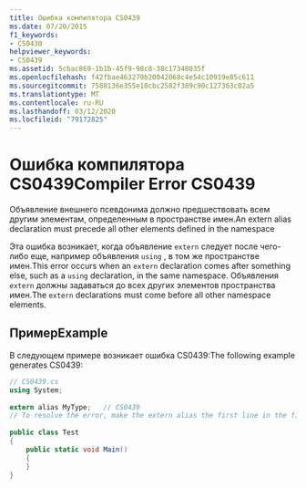 ```yaml
---
title: Ошибка компилятора CS0439
ms.date: 07/20/2015
f1_keywords:
- CS0430
helpviewer_keywords:
- CS0439
ms.assetid: 5cbac869-1b1b-45f9-98c8-38c17348035f
ms.openlocfilehash: f42fbae463279b20042068c4e54c10919e85c611
ms.sourcegitcommit: 7588136e355e10cbc2582f389c90c127363c02a5
ms.translationtype: MT
ms.contentlocale: ru-RU
ms.lasthandoff: 03/12/2020
ms.locfileid: "79172825"
---
```

# <a name="compiler-error-cs0439"></a><span data-ttu-id="6a2a5-102">Ошибка компилятора CS0439</span><span class="sxs-lookup"><span data-stu-id="6a2a5-102">Compiler Error CS0439</span></span>
<span data-ttu-id="6a2a5-103">Объявление внешнего псевдонима должно предшествовать всем другим элементам, определенным в пространстве имен.</span><span class="sxs-lookup"><span data-stu-id="6a2a5-103">An extern alias declaration must precede all other elements defined in the namespace</span></span>  
  
 <span data-ttu-id="6a2a5-104">Эта ошибка возникает, когда объявление `extern` следует после чего-либо еще, например объявления `using` , в том же пространстве имен.</span><span class="sxs-lookup"><span data-stu-id="6a2a5-104">This error occurs when an `extern` declaration comes after something else, such as a `using` declaration, in the same namespace.</span></span> <span data-ttu-id="6a2a5-105">Объявления `extern` должны задаваться до всех других элементов пространства имен.</span><span class="sxs-lookup"><span data-stu-id="6a2a5-105">The `extern` declarations must come before all other namespace elements.</span></span>  
  
## <a name="example"></a><span data-ttu-id="6a2a5-106">Пример</span><span class="sxs-lookup"><span data-stu-id="6a2a5-106">Example</span></span>  
 <span data-ttu-id="6a2a5-107">В следующем примере возникает ошибка CS0439:</span><span class="sxs-lookup"><span data-stu-id="6a2a5-107">The following example generates CS0439:</span></span>  
  
```csharp  
// CS0439.cs  
using System;  
  
extern alias MyType;   // CS0439  
// To resolve the error, make the extern alias the first line in the file.  
  
public class Test
{  
    public static void Main()
    {  
    }  
}  
```

